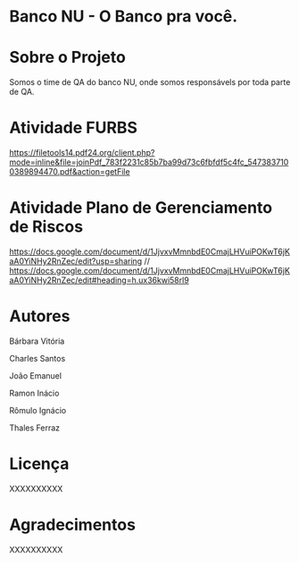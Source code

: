 # Banco NU - O Banco pra você.

# Sobre o Projeto

Somos o time de QA do banco NU, onde somos responsávels por toda parte de QA.

# Atividade FURBS

https://filetools14.pdf24.org/client.php?mode=inline&file=joinPdf_783f2231c85b7ba99d73c6fbfdf5c4fc_5473837100389894470.pdf&action=getFile

# Atividade Plano de Gerenciamento de Riscos

https://docs.google.com/document/d/1JjvxvMmnbdE0CmajLHVuiPOKwT6jKaA0YiNHy2RnZec/edit?usp=sharing // https://docs.google.com/document/d/1JjvxvMmnbdE0CmajLHVuiPOKwT6jKaA0YiNHy2RnZec/edit#heading=h.ux36kwi58rl9


# Autores

Bárbara Vitória

Charles Santos

João Emanuel

Ramon Inácio

Rômulo Ignácio

Thales Ferraz

# Licença
XXXXXXXXXX

# Agradecimentos
XXXXXXXXXX
